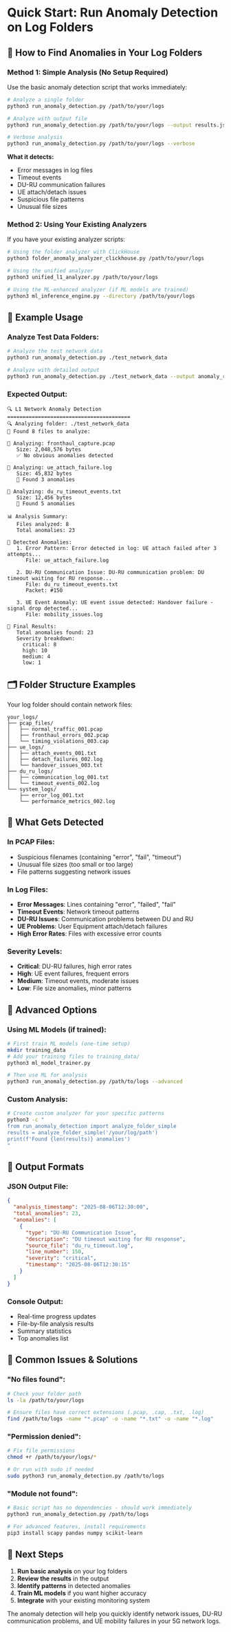 # Quick Start: Run Anomaly Detection on Log Folders

## 🚀 How to Find Anomalies in Your Log Folders

### Method 1: Simple Analysis (No Setup Required)

Use the basic anomaly detection script that works immediately:

```bash
# Analyze a single folder
python3 run_anomaly_detection.py /path/to/your/logs

# Analyze with output file
python3 run_anomaly_detection.py /path/to/your/logs --output results.json

# Verbose analysis
python3 run_anomaly_detection.py /path/to/your/logs --verbose
```

**What it detects:**
- Error messages in log files
- Timeout events
- DU-RU communication failures
- UE attach/detach issues
- Suspicious file patterns
- Unusual file sizes

### Method 2: Using Your Existing Analyzers

If you have your existing analyzer scripts:

```bash
# Using the folder analyzer with ClickHouse
python3 folder_anomaly_analyzer_clickhouse.py /path/to/your/logs

# Using the unified analyzer
python3 unified_l1_analyzer.py /path/to/your/logs

# Using the ML-enhanced analyzer (if ML models are trained)
python3 ml_inference_engine.py --directory /path/to/your/logs
```

## 📁 Example Usage

### Analyze Test Data Folders:

```bash
# Analyze the test network data
python3 run_anomaly_detection.py ./test_network_data

# Analyze with detailed output
python3 run_anomaly_detection.py ./test_network_data --output anomaly_results.json --verbose
```

### Expected Output:
```
🔍 L1 Network Anomaly Detection
========================================
🔍 Analyzing folder: ./test_network_data
📁 Found 8 files to analyze:

📄 Analyzing: fronthaul_capture.pcap
   Size: 2,048,576 bytes
   ✅ No obvious anomalies detected

📄 Analyzing: ue_attach_failure.log
   Size: 45,832 bytes
   🚨 Found 3 anomalies

📄 Analyzing: du_ru_timeout_events.txt
   Size: 12,456 bytes  
   🚨 Found 5 anomalies

📊 Analysis Summary:
   Files analyzed: 8
   Total anomalies: 23

🚨 Detected Anomalies:
   1. Error Pattern: Error detected in log: UE attach failed after 3 attempts...
      File: ue_attach_failure.log
      
   2. DU-RU Communication Issue: DU-RU communication problem: DU timeout waiting for RU response...
      File: du_ru_timeout_events.txt
      Packet: #150
      
   3. UE Event Anomaly: UE event issue detected: Handover failure - signal drop detected...
      File: mobility_issues.log

🎯 Final Results:
   Total anomalies found: 23
   Severity breakdown:
     critical: 8
     high: 10
     medium: 4
     low: 1
```

## 🗂️ Folder Structure Examples

Your log folder should contain network files:

```
your_logs/
├── pcap_files/
│   ├── normal_traffic_001.pcap
│   ├── fronthaul_errors_002.pcap
│   └── timing_violations_003.cap
├── ue_logs/
│   ├── attach_events_001.txt
│   ├── detach_failures_002.log
│   └── handover_issues_003.txt
├── du_ru_logs/
│   ├── communication_log_001.txt
│   └── timeout_events_002.log
└── system_logs/
    ├── error_log_001.txt
    └── performance_metrics_002.log
```

## 🎯 What Gets Detected

### In PCAP Files:
- Suspicious filenames (containing "error", "fail", "timeout")
- Unusual file sizes (too small or too large)
- File patterns suggesting network issues

### In Log Files:
- **Error Messages**: Lines containing "error", "failed", "fail"
- **Timeout Events**: Network timeout patterns
- **DU-RU Issues**: Communication problems between DU and RU
- **UE Problems**: User Equipment attach/detach failures
- **High Error Rates**: Files with excessive error counts

### Severity Levels:
- **Critical**: DU-RU failures, high error rates
- **High**: UE event failures, frequent errors
- **Medium**: Timeout events, moderate issues
- **Low**: File size anomalies, minor patterns

## 🔧 Advanced Options

### Using ML Models (if trained):

```bash
# First train ML models (one-time setup)
mkdir training_data
# Add your training files to training_data/
python3 ml_model_trainer.py

# Then use ML for analysis
python3 run_anomaly_detection.py /path/to/logs --advanced
```

### Custom Analysis:

```bash
# Create custom analyzer for your specific patterns
python3 -c "
from run_anomaly_detection import analyze_folder_simple
results = analyze_folder_simple('/your/log/path')
print(f'Found {len(results)} anomalies')
"
```

## 💾 Output Formats

### JSON Output File:
```json
{
  "analysis_timestamp": "2025-08-06T12:30:00",
  "total_anomalies": 23,
  "anomalies": [
    {
      "type": "DU-RU Communication Issue",
      "description": "DU timeout waiting for RU response",
      "source_file": "du_ru_timeout.log",
      "line_number": 150,
      "severity": "critical",
      "timestamp": "2025-08-06T12:30:15"
    }
  ]
}
```

### Console Output:
- Real-time progress updates
- File-by-file analysis results
- Summary statistics
- Top anomalies list

## 🚨 Common Issues & Solutions

### "No files found":
```bash
# Check your folder path
ls -la /path/to/your/logs

# Ensure files have correct extensions (.pcap, .cap, .txt, .log)
find /path/to/logs -name "*.pcap" -o -name "*.txt" -o -name "*.log"
```

### "Permission denied":
```bash
# Fix file permissions
chmod +r /path/to/your/logs/*

# Or run with sudo if needed
sudo python3 run_anomaly_detection.py /path/to/logs
```

### "Module not found":
```bash
# Basic script has no dependencies - should work immediately
python3 run_anomaly_detection.py /path/to/logs

# For advanced features, install requirements
pip3 install scapy pandas numpy scikit-learn
```

## 🎯 Next Steps

1. **Run basic analysis** on your log folders
2. **Review the results** in the output
3. **Identify patterns** in detected anomalies
4. **Train ML models** if you want higher accuracy
5. **Integrate** with your existing monitoring system

The anomaly detection will help you quickly identify network issues, DU-RU communication problems, and UE mobility failures in your 5G network logs.